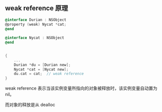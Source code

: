 ## weak  reference 原理

```objective-c
@interface Durian : NSObject
@property (weak) Nycat *cat;
@end
  
@interface Nycat : NSObject
@end
  

{
  	... 
  	Durian *du = [Durian new];
	Nycat *cat = [Nycat new];
	du.cat = cat;  // weak reference
}
```



weak reference 表示当该实例变量所指向的对象被释放时，该实例变量自动置为 nil。

而对象的释放是从 dealloc 